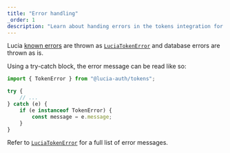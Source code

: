 ```yaml
---
title: "Error handling"
_order: 1
description: "Learn about handing errors in the tokens integration for Lucia"
---
```


Lucia [known errors](/basics/error-handling#known-errors) are thrown as [`LuciaTokenError`](/reference/tokens/luciatokenerror) and database errors are thrown as is.

Using a try-catch block, the error message can be read like so:

```ts
import { TokenError } from "@lucia-auth/tokens";

try {
	// ...
} catch (e) {
	if (e instanceof TokenError) {
		const message = e.message;
	}
}
```

Refer to [`LuciaTokenError`](/reference/tokens/luciatokenerror) for a full list of error messages.
